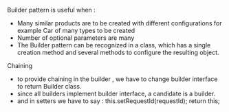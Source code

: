 Builder pattern is useful when :
- Many similar products are to be created with different configurations for example Car of many types to be created
- Number of optional parameters are many
- The Builder pattern can be recognized in a class, which has a single creation method and several methods to configure the resulting object.

Chaining
- to provide chaining in the builder , we have to change builder interface to return Builder class.
- since all builders implement builder interface, a candidate is a builder.
- and in setters we have to say : this.setRequestId(requestId); return this;
